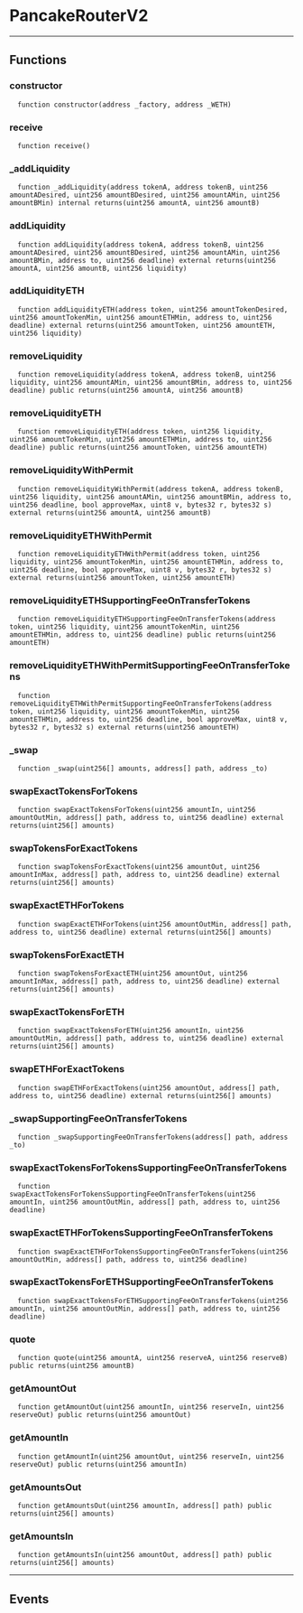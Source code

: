 # PancakeRouterV2




___

## Functions

### constructor

```solidity
  function constructor(address _factory, address _WETH)
```




### receive

```solidity
  function receive()
```




### _addLiquidity

```solidity
  function _addLiquidity(address tokenA, address tokenB, uint256 amountADesired, uint256 amountBDesired, uint256 amountAMin, uint256 amountBMin) internal returns(uint256 amountA, uint256 amountB)
```




### addLiquidity

```solidity
  function addLiquidity(address tokenA, address tokenB, uint256 amountADesired, uint256 amountBDesired, uint256 amountAMin, uint256 amountBMin, address to, uint256 deadline) external returns(uint256 amountA, uint256 amountB, uint256 liquidity)
```




### addLiquidityETH

```solidity
  function addLiquidityETH(address token, uint256 amountTokenDesired, uint256 amountTokenMin, uint256 amountETHMin, address to, uint256 deadline) external returns(uint256 amountToken, uint256 amountETH, uint256 liquidity)
```




### removeLiquidity

```solidity
  function removeLiquidity(address tokenA, address tokenB, uint256 liquidity, uint256 amountAMin, uint256 amountBMin, address to, uint256 deadline) public returns(uint256 amountA, uint256 amountB)
```




### removeLiquidityETH

```solidity
  function removeLiquidityETH(address token, uint256 liquidity, uint256 amountTokenMin, uint256 amountETHMin, address to, uint256 deadline) public returns(uint256 amountToken, uint256 amountETH)
```




### removeLiquidityWithPermit

```solidity
  function removeLiquidityWithPermit(address tokenA, address tokenB, uint256 liquidity, uint256 amountAMin, uint256 amountBMin, address to, uint256 deadline, bool approveMax, uint8 v, bytes32 r, bytes32 s) external returns(uint256 amountA, uint256 amountB)
```




### removeLiquidityETHWithPermit

```solidity
  function removeLiquidityETHWithPermit(address token, uint256 liquidity, uint256 amountTokenMin, uint256 amountETHMin, address to, uint256 deadline, bool approveMax, uint8 v, bytes32 r, bytes32 s) external returns(uint256 amountToken, uint256 amountETH)
```




### removeLiquidityETHSupportingFeeOnTransferTokens

```solidity
  function removeLiquidityETHSupportingFeeOnTransferTokens(address token, uint256 liquidity, uint256 amountTokenMin, uint256 amountETHMin, address to, uint256 deadline) public returns(uint256 amountETH)
```




### removeLiquidityETHWithPermitSupportingFeeOnTransferTokens

```solidity
  function removeLiquidityETHWithPermitSupportingFeeOnTransferTokens(address token, uint256 liquidity, uint256 amountTokenMin, uint256 amountETHMin, address to, uint256 deadline, bool approveMax, uint8 v, bytes32 r, bytes32 s) external returns(uint256 amountETH)
```




### _swap

```solidity
  function _swap(uint256[] amounts, address[] path, address _to)
```




### swapExactTokensForTokens

```solidity
  function swapExactTokensForTokens(uint256 amountIn, uint256 amountOutMin, address[] path, address to, uint256 deadline) external returns(uint256[] amounts)
```




### swapTokensForExactTokens

```solidity
  function swapTokensForExactTokens(uint256 amountOut, uint256 amountInMax, address[] path, address to, uint256 deadline) external returns(uint256[] amounts)
```




### swapExactETHForTokens

```solidity
  function swapExactETHForTokens(uint256 amountOutMin, address[] path, address to, uint256 deadline) external returns(uint256[] amounts)
```




### swapTokensForExactETH

```solidity
  function swapTokensForExactETH(uint256 amountOut, uint256 amountInMax, address[] path, address to, uint256 deadline) external returns(uint256[] amounts)
```




### swapExactTokensForETH

```solidity
  function swapExactTokensForETH(uint256 amountIn, uint256 amountOutMin, address[] path, address to, uint256 deadline) external returns(uint256[] amounts)
```




### swapETHForExactTokens

```solidity
  function swapETHForExactTokens(uint256 amountOut, address[] path, address to, uint256 deadline) external returns(uint256[] amounts)
```




### _swapSupportingFeeOnTransferTokens

```solidity
  function _swapSupportingFeeOnTransferTokens(address[] path, address _to)
```




### swapExactTokensForTokensSupportingFeeOnTransferTokens

```solidity
  function swapExactTokensForTokensSupportingFeeOnTransferTokens(uint256 amountIn, uint256 amountOutMin, address[] path, address to, uint256 deadline)
```




### swapExactETHForTokensSupportingFeeOnTransferTokens

```solidity
  function swapExactETHForTokensSupportingFeeOnTransferTokens(uint256 amountOutMin, address[] path, address to, uint256 deadline)
```




### swapExactTokensForETHSupportingFeeOnTransferTokens

```solidity
  function swapExactTokensForETHSupportingFeeOnTransferTokens(uint256 amountIn, uint256 amountOutMin, address[] path, address to, uint256 deadline)
```




### quote

```solidity
  function quote(uint256 amountA, uint256 reserveA, uint256 reserveB) public returns(uint256 amountB)
```




### getAmountOut

```solidity
  function getAmountOut(uint256 amountIn, uint256 reserveIn, uint256 reserveOut) public returns(uint256 amountOut)
```




### getAmountIn

```solidity
  function getAmountIn(uint256 amountOut, uint256 reserveIn, uint256 reserveOut) public returns(uint256 amountIn)
```




### getAmountsOut

```solidity
  function getAmountsOut(uint256 amountIn, address[] path) public returns(uint256[] amounts)
```




### getAmountsIn

```solidity
  function getAmountsIn(uint256 amountOut, address[] path) public returns(uint256[] amounts)
```





___

## Events

